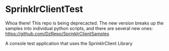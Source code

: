 # SprinklrClientTest

Whoa there! This repo is being deprecacted. The new version breaks up the samples into individual python scripts, and there are several new ones:
https://github.com/DzRepo/SprinklrClientSamples

A console test application that uses the SprinklrClient Library
